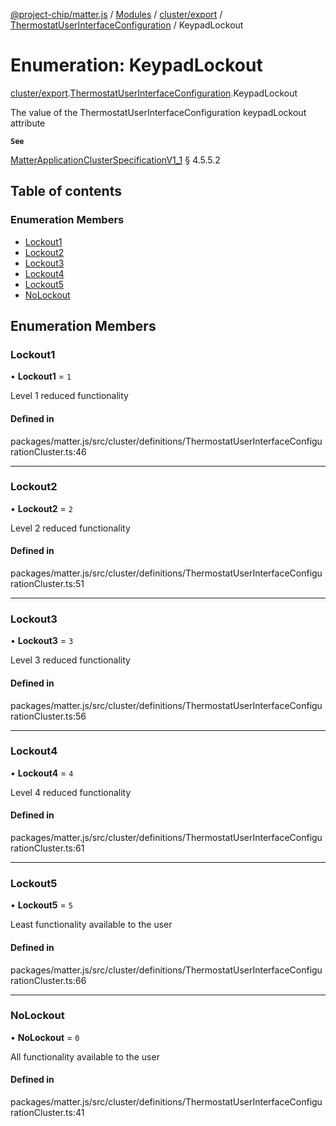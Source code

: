 [@project-chip/matter.js](../README.md) / [Modules](../modules.md) / [cluster/export](../modules/cluster_export.md) / [ThermostatUserInterfaceConfiguration](../modules/cluster_export.ThermostatUserInterfaceConfiguration.md) / KeypadLockout

# Enumeration: KeypadLockout

[cluster/export](../modules/cluster_export.md).[ThermostatUserInterfaceConfiguration](../modules/cluster_export.ThermostatUserInterfaceConfiguration.md).KeypadLockout

The value of the ThermostatUserInterfaceConfiguration keypadLockout attribute

**`See`**

[MatterApplicationClusterSpecificationV1_1](../interfaces/spec_export.MatterApplicationClusterSpecificationV1_1.md) § 4.5.5.2

## Table of contents

### Enumeration Members

- [Lockout1](cluster_export.ThermostatUserInterfaceConfiguration.KeypadLockout.md#lockout1)
- [Lockout2](cluster_export.ThermostatUserInterfaceConfiguration.KeypadLockout.md#lockout2)
- [Lockout3](cluster_export.ThermostatUserInterfaceConfiguration.KeypadLockout.md#lockout3)
- [Lockout4](cluster_export.ThermostatUserInterfaceConfiguration.KeypadLockout.md#lockout4)
- [Lockout5](cluster_export.ThermostatUserInterfaceConfiguration.KeypadLockout.md#lockout5)
- [NoLockout](cluster_export.ThermostatUserInterfaceConfiguration.KeypadLockout.md#nolockout)

## Enumeration Members

### Lockout1

• **Lockout1** = ``1``

Level 1 reduced functionality

#### Defined in

packages/matter.js/src/cluster/definitions/ThermostatUserInterfaceConfigurationCluster.ts:46

___

### Lockout2

• **Lockout2** = ``2``

Level 2 reduced functionality

#### Defined in

packages/matter.js/src/cluster/definitions/ThermostatUserInterfaceConfigurationCluster.ts:51

___

### Lockout3

• **Lockout3** = ``3``

Level 3 reduced functionality

#### Defined in

packages/matter.js/src/cluster/definitions/ThermostatUserInterfaceConfigurationCluster.ts:56

___

### Lockout4

• **Lockout4** = ``4``

Level 4 reduced functionality

#### Defined in

packages/matter.js/src/cluster/definitions/ThermostatUserInterfaceConfigurationCluster.ts:61

___

### Lockout5

• **Lockout5** = ``5``

Least functionality available to the user

#### Defined in

packages/matter.js/src/cluster/definitions/ThermostatUserInterfaceConfigurationCluster.ts:66

___

### NoLockout

• **NoLockout** = ``0``

All functionality available to the user

#### Defined in

packages/matter.js/src/cluster/definitions/ThermostatUserInterfaceConfigurationCluster.ts:41

